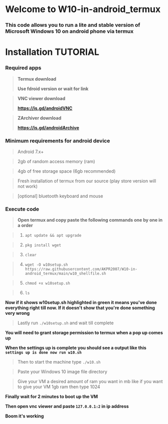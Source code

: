 # Welcome to W10-in-android_termux

### This code allows you to run a lite and stable version of Microsoft Windows 10 on android phone via termux

# Installation TUTORIAL

### **Required apps**

> **Termux download**
> 
> **Use fdroid version or wait for link**

> **VNC viewer download**
> 
> **https://is.gd/androidVNC**

> **ZArchiver download**
> 
> **https://is.gd/androidArchive**

### **Minimum requirements for android device**

> Android 7.x+

> 2gb of random access memory (ram)

> 4gb of free storage space (6gb recommended)

> Fresh installation of termux from our source (play store version will not work)

> [optional] bluetooth keyboard and mouse

### **Execute code**

> **Open termux and copy paste the following commands one by one in a order**

> 1) `apt update && apt upgrade`

> 2) `pkg install wget`

> 3) `clear`

> 4) `wget -O w10setup.sh https://raw.githubusercontent.com/AKPR2007/W10-in-android_termux/main/w10_shellfile.sh`

> 5) `chmod +x w10setup.sh`

> 6) `ls`

**Now if it shows w10setup.sh highlighted in green it means you've done everything right till now. If it doesn't show that you're done something very wrong**

> Lastly run `./w10setup.sh` and wait till complete

**You will need to grant storage permission to termux when a pop up comes up**

**When the settings up is complete you should see a output like this `settings up is done now run w10.sh`**

> Then to start the machine type `./w10.sh`

> Paste your Windows 10 image file directory

> Give your VM a desired amount of ram you want in mb like if you want to give your VM 1gb ram then type 1024

**Finally wait for 2 minutes to boot up the VM**

**Then open vnc viewer and paste `127.0.0.1:2` in ip address**

**Boom it's working**

